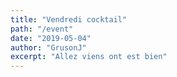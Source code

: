 ```yaml
---
title: "Vendredi cocktail"
path: "/event"
date: "2019-05-04"
author: "GrusonJ"
excerpt: "Allez viens ont est bien" 
---
```

